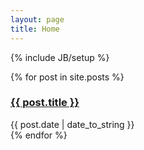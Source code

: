 ```yaml
---
layout: page
title: Home
---
```

{% include JB/setup %}

<article role="article">
<div id="blog-archives">

{% for post in site.posts %}
<article>

<h1 class="entry-title">
<a href="{{ BASE_PATH }}{{ post.url }}">{{ post.title }}</a>
</h1>

<footer>
<!--<time datetime="{{ post.date }}" pubdate data-updated="true">{{ post.date | date_to_string }}</time>-->
<span class="categories">{{ post.date | date_to_string }}</span>
</footer>

</article>
{% endfor %}

</div>
</article>
